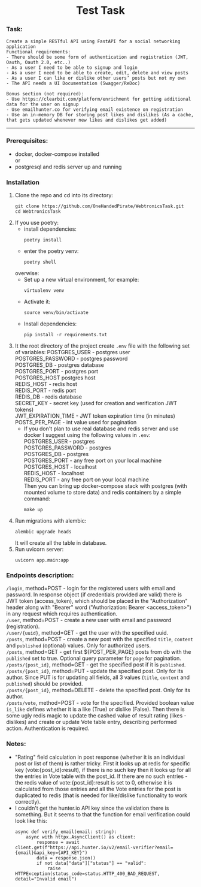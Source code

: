 <h1 align="center">Test Task</h1>

### Task:

	Create a simple RESTful API using FastAPI for a social networking application
    Functional requirements:
    - There should be some form of authentication and registration (JWT, Oauth, Oauth 2.0, etc..)
    - As a user I need to be able to signup and login
    - As a user I need to be able to create, edit, delete and view posts
    - As a user I can like or dislike other users’ posts but not my own 
    - The API needs a UI Documentation (Swagger/ReDoc)

    Bonus section (not required):
    - Use https://clearbit.com/platform/enrichment for getting additional data for the user on signup
    - Use emailhunter.co for verifying email existence on registration
    - Use an in-memory DB for storing post likes and dislikes (As a cache, that gets updated whenever new likes and dislikes get added) 

<hr>
    

### Prerequisites:
- docker, docker-compose installed<br> 
    or
- postgresql and redis server up and running

### Installation

1) Clone the repo and cd into its directory:
    ```
    git clone https://github.com/OneHandedPirate/WebtronicsTask.git
    cd WebtronicsTask
    ```
2) If you use poetry:
   + install dependencies:
     ```
     poetry install
     ```
   + enter the poetry venv:
     ```
     poetry shell
     ```
   overwise:
   + Set up a new virtual environment, for example:
     ```
     virtualenv venv
     ```   
   + Activate it:
     ```
     source venv/bin/activate
     ```   
   + Install dependencies:
     ```
     pip install -r requirements.txt
     ``` 
3) It the root directory of the project create `.env` file with the following set of variables:
    POSTGRES_USER - postgres user<br>
    POSTGRES_PASSWORD - postgres password<br>
    POSTGRES_DB - postgres database<br>
    POSTGRES_PORT - postgres port<br>
    POSTGRES_HOST postgres host<br>
    REDIS_HOST - redis host<br>
    REDIS_PORT - redis port<br>
    REDIS_DB - redis database<br>
    SECRET_KEY - secret key (used for creation and verification JWT tokens)<br>
    JWT_EXPIRATION_TIME - JWT token expiration time (in minutes)<br>
    POSTS_PER_PAGE - int value used for pagination 
    * If you don't plan to use real database and redis server and use docker I suggest using the following values in `.env`:<br>
        POSTGRES_USER - postgres<br>
        POSTGRES_PASSWORD - postgres<br>
        POSTGRES_DB - postgres<br>
        POSTGRES_PORT - any free port on your local machine<br>
        POSTGRES_HOST - localhost<br>
        REDIS_HOST - localhost<br>
        REDIS_PORT - any free port on your local machine<br>
        Then you can bring up docker-compose stack with postgres (with mounted volume to store data) and redis containers by a simple command:
        ```
        make up
        ```
4) Run migrations with alembic:
   ```
   alembic upgrade heads
   ```
   It will create all the table in database.
5) Run uvicorn server:
   ```
   uvicorn app.main:app
   ```

### Endpoints description:
`/login`, method=POST - login for the registered users with email and password. In response object (if credentials provided are valid) there is JWT token (access_token), which should be placed in the "Authorization" header along with "Bearer" word ("Authorization: Bearer <access_token>") in any request which requires authentication.<br>
`/user`, method=POST - create a new user with email and password (registration).<br>
`/user/{uuid}`, method=GET - get the user with the specified uuid.<br>
`/posts`, method=POST - create a new post with the specified `title`, `content` and `published` (optional) values. Only for authorized users.<br>
`/posts`, method=GET - get first ${POST_PER_PAGE} posts from db with the `published` set to true. Optional query parameter for `page` for pagination.<br>
`/posts/{post_id}`, method=GET - get the specified post if it is `published`.<br>
`/posts/{post_id}`, method=PUT - update the specified post. Only for its author. Since PUT is for updating all fields, all 3 values (`title`, `content` and `published`) should be provided.<br>
`/posts/{post_id}`, method=DELETE - delete the specified post. Only for its author.<br>
`/posts/vote`, method=POST - vote for the specified. Provided boolean value `is_like` defines whether it is a like (True) or dislike (False). Then there is some ugly redis magic to update the cashed value of result rating (likes - dislikes) and create or update Vote table entry, describing performed action. Authentication is required. 

### Notes:
* "Rating" field calculation in post response (whether it is an individual post or list of them) is rather tricky. First it looks up at redis for specific key (vote:{post_id}:result), if there is no such key then it looks up for all the entries in Vote table with the post_id. If there are no such entries - the redis value of vote:{post_id}:result is set to 0, otherwise it is calculated from those entries and all the Vote entries for the post is duplicated to redis (that is needed for like/dislike functionality to work correctly).
* I couldn't get the hunter.io API key since the validation there is something. But it seems to that the function for email verification could look like this:
    ```
    async def verify_email(email: string):
        async with httpx.AsyncClient() as client:
            response = await client.get(f"https://api.hunter.io/v2/email-verifier?email={email}&api_key={API_KEY}")
            data = response.json()
            if not data["data"]["status"] == "valid":
                raise HTTPException(status_code=status.HTTP_400_BAD_REQUEST, detail="Invalid email")
    ``` 
